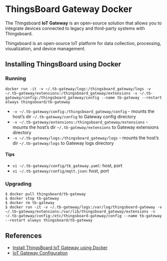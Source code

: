 # ThingsBoard Gateway Docker

The Thingsboard **IoT Gateway** is an open-source solution that allows you to integrate devices connected to legacy and third-party systems with Thingsboard.

Thingsboard is an open-source IoT platform for data collection, processing, visualization, and device management.

## Installing ThingsBoard using Docker

### Running
```
docker run -it -v ~/.tb-gateway/logs:/thingsboard_gateway/logs -v ~/.tb-gateway/extensions:/thingsboard_gateway/extensions -v ~/.tb-gateway/config:/thingsboard_gateway/config --name tb-gateway --restart always thingsboard/tb-gateway
```
- `-v ~/.tb-gateway/config:/thingsboard_gateway/config` - mounts the host’s dir `~/.tb-gateway/config` to Gateway config directory
- `-v ~/.tb-gateway/extensions:/thingsboard_gateway/extensions` - mounts the host’s dir `~/.tb-gateway/extensions` to Gateway extensions directory
- `-v ~/.tb-gateway/logs:/thingsboard_gateway/logs` - mounts the host’s dir `~/.tb-gateway/logs` to Gateway logs directory

#### Tips
- `vi ~/.tb-gateway/config/tb_gateway.yaml`: host, port
- `vi ~/.tb-gateway/config/mqtt.json`: host, port

### Upgrading
```
$ docker pull thingsboard/tb-gateway
$ docker stop tb-gateway
$ docker rm tb-gateway
$ docker run -it -v ~/.tb-gateway/logs:/var/log/thingsboard-gateway -v ~/.tb-gateway/extensions:/var/lib/thingsboard_gateway/extensions -v ~/.tb-gateway/config:/etc/thingsboard-gateway/config --name tb-gateway --restart always thingsboard/tb-gateway
```

## References
- [Install ThingsBoard IoT Gateway using Docker](https://thingsboard.io/docs/iot-gateway/install/docker-installation/)
- [IoT Gateway Configuration](https://thingsboard.io/docs/iot-gateway/configuration/)